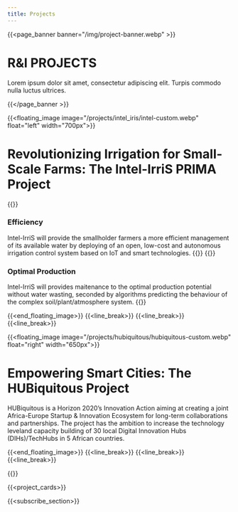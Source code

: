 ```yaml
---
title: Projects
---
```

{{<page_banner banner="/img/project-banner.webp" >}}

# R&I PROJECTS

Lorem ipsum dolor sit amet, consectetur adipiscing elit. Turpis commodo nulla luctus ultrices.

{{</page_banner >}}


{{<floating_image image="/projects/intel_iris/intel-custom.webp" float="left" width="700px">}}

# Revolutionizing Irrigation for Small-Scale Farms: The Intel-IrriS PRIMA Project

<!-- Intel-IrriS is a PRIMA project from Section 2 Multitopic 2020 Thematic Area 1-Water management addressing low cost, lean solutions for enhancing irrigation efficiency of small-scale farms. This will provide more efficient management of its available water by deploying of an open, low-cost and autonomous irrigation control system based on IoT and smart technologies.  -->

{{<au-circle-icon-text icon="/img/icons/mission-star.svg">}}
### Efficiency
Intel-IrriS will provide the smallholder farmers a more efficient management of its available water by deploying of an open, low-cost and autonomous irrigation control system based on IoT and smart technologies.
{{</au-circle-icon-text>}}
{{<au-circle-icon-text icon="/img/icons/mission-star.svg">}}
### Optimal Production
Intel-IrriS will provides maitenance to the optimal production potential without water wasting,  seconded by algorithms predicting the behaviour of the complex soil/plant/atmosphere system.
{{</au-circle-icon-text>}}

{{<end_floating_image>}}
{{<line_break>}}
{{<line_break>}}
{{<line_break>}}

{{<floating_image image="/projects/hubiquitous/hubiquitous-custom.webp" float="right" width="650px">}}

# Empowering Smart Cities: The HUBiquitous Project

HUBiquitous is a Horizon 2020’s Innovation Action aiming at creating a joint Africa-Europe Startup & Innovation Ecosystem for long-term collaborations and partnerships. The project has the ambition to increase the technology leveland capacity building of 30 local Digital Innovation Hubs (DIHs)/TechHubs in 5 African countries.

{{<end_floating_image>}}
{{<line_break>}}
{{<line_break>}}
{{<line_break>}}

{{<title>}} Our Projects {{</title>}}


{{<project_cards>}}

{{<subscribe_section>}}